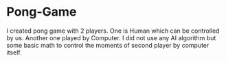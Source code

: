 # Pong-Game

I created pong game with 2 players.
One is Human which can be controlled by us. 
Another one played by Computer.
I did not use any AI algorithm but some basic math to control the moments of second player by computer itself. 
